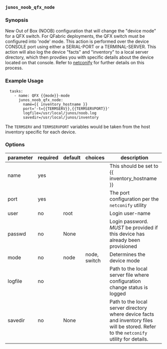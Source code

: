 ### `junos_noob_qfx_node`

### Synopsis

New Out of Box (NOOB) configuration that will change the "device mode" for a QFX switch.  For QFabric deployments, the QFX switch must be configured into 'node' mode.  This action is performed over the device CONSOLE port using either a SERIAL-PORT or a TERMINAL-SERVER.  This action will also log the device "facts" and "inventory" to a local server directory, which then provdies you with specific details about the device located on that console.  Refer to [netconify](https://github.com/jeremyschulman/py-junos-netconify) for further details on this process.

### Example Usage
````
  tasks:
    - name: QFX {{mode}}-mode
      junos_noob_qfx_node:
        name={{ inventory_hostname }}
        port='-t={{TERMSERV}},{{TERMSERVPORT}}'
        logfile=/usr/local/junos/noob.log
        savedir=/usr/local/junos/inventory
````

The `TERMSERV` and `TERMSERVPORT` variables would be taken from the host inventory specific for each device.

### Options

| parameter 	| required 	| default 	| choices      	| description                                                                                                                              	|
|-----------	|----------	|---------	|--------------	|------------------------------------------------------------------------------------------------------------------------------------------	|
| name      	| yes      	|         	|              	| This should be set to {{ inventory_hostname }}                                                                                           	|
| port      	| yes      	|         	|              	| The port configuration per the `netconify` utility                                                                                       	|
| user      	| no       	| root    	|              	| Login user-name                                                                                                                          	|
| passwd    	| no       	| None    	|              	| Login password.  *MUST* be provided if this device has already been provisioned                                                          	|
| mode      	| no       	| node    	| node, switch 	| Determines the device mode                                                                                                               	|
| logfile   	| no       	|         	|              	| Path to the local server file where configuration change status is logged                                                                	|
| savedir   	| no       	| None    	|              	| Path to the local server directory where device facts and inventory files will be stored.  Refer to the `netconify` utility for details. 	|
